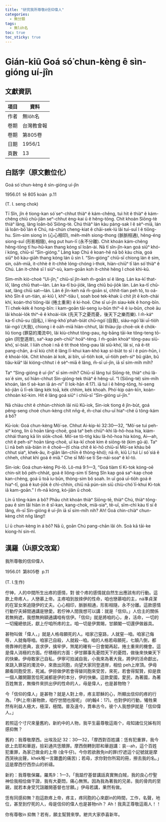 ```yaml
---
title: "研究我所尊敬ê信仰偉人"
categories:
  - 無分類
tags:
  - 無lo̍h名
toc: true
toc_sticky: true
---
```


# Gián-kiū Goá só͘ chun-kèng ê sìn-gióng uí-jîn

## 文獻資訊

| 項目 | 資料 |
|---|---|
| 作者 | 無lo̍h名 |
| 卷期 | 台灣教會報 |
| 卷期 | 第805卷 |
| 日期 | 1956/1 |
| 頁數 | 13 |

## 白話字（原文數位化）

Goá só͘ chun-kèng ê sìn-gióng uí-jîn

1956.01  tē 805 koàn  p.11

(T. I. seng chok)

Tī Sîn, jîn ê tiong-kan só͘ seⁿ-chhut thiàⁿ ê kám-chêng, tuì hit ê thiàⁿ ê kám-chêng chiū chū-jiân seⁿ-chhut èng-kai ū ê hêng-tōng. Chit khoán Siōng-tè thiàⁿ lâng, lâng loân-bō͘ Siōng-tè. Chú thiàⁿ lán kàu pàng-sak I ê sèⁿ-miā, lán iā loân-bō͘ lán ê Chú, ná-chún cheng-kiat ê chāi-sek-lú lâi tui-suî I ê tiōng-hu. Sim-sim siong ìn (心心相印), me̍h-me̍h siong-thong (脈脈相通), hêng-éng siong-suî (形影相隨), éng put hun-lī (永不分離). Chit khoán kám-chêng hêng-tōng tī hu-hū-kan thang kóng sī loân-ài. Nā tī sîn-jîn-kan goá siūⁿ khó-í kóng, chiū-sī “Sìn-gióng.” Lâng kap Chú ê koan-hē nā bô kàu chia, goá siūⁿ bô kàu-gia̍h thang kóng lán ū sìn I. “Sìn-gióng” chiū-sī chiong lán ê sim, sin, oa̍h-miā, it-chhè ê it-chhè lóng-chóng i-thok, hiàn-chiūⁿ tī lán só͘ thiàⁿ ê Chú. Lán it-chhè sī I siúⁿ-sù, kam-goān koh it-chhè hêng I choè khì-kū.

Sím-mi̍h kiò-choè “Uí-jîn,” chiū-sī jîn-keh m̄-goān sí ê lâng. Lán ka-kī that-lō͘, lâng chiū that—lán. Lán ka-tī bú-jio̍k, lâng chiū bú-jio̍k lán. Lán ka-tī chū-sat, lâng chiū sat—lán. Lán ê jîn-keh nā m̄-goān sí, chhit-tian peh tó, to oá-khò Sîn ê un-tián, ai-kiû I, khîⁿ-tiâu I, soah boé tek-khak ū chi̍t ji̍t ē koh-chài khí, koán-thó͘ tiông-lâi (捲土重來) ê ki-hoē. Che sī uí-jîn siau-ke̍k ê hong-bīn. Tī chek-ke̍k ê hong-bīn: i kam-goān tāi-seng iu-būn thiⁿ-ē ê iu-būn, choè āu lâi khoài-lo̍k thiⁿ-ē ê khoài-lo̍k (先天下之憂而憂，後天下之樂而樂). I m̄-káⁿ ka-tī chū-su (自私), i lēng-khó͘ phah-bia̍t chū-ngó͘ (自我), siáu-ngó͘ lâi uī-tio̍h tāi-ngó͘ (大我), chiong i ê oa̍h-miā hiàn-chhut, lâi thiàu-ji̍p choē-ok ê cho̍k-liû tiong (罪惡的濁流中), lâi kiù-chhut tông-pau, ǹg-bāng tāi-ke tông-teng tō-gān (同登道岸), saⁿ-kap peh-chiūⁿ hoāⁿ-téng. I m̄-goān khoàⁿ tông-pau siū-khó͘, sí-bia̍t. I lia̍h choè i nā ē tit thoè tông-pau lâi siū-khó͘, lâi sí, nā ē-tit pang-chān, á-sī kiù chi̍t ê lâng lī-khui kan-khó kap sí-bia̍t to sī i ê pún-hūn, i ê khoài-lo̍k. Chit khoán ài kok, ài bîn, uī-tio̍h kok, uī-tio̍h peh-sìⁿ bû giân, bû tiâu-kiāⁿ lâi kióng-chhut i ê sèⁿ-miā ê lâng, m̄-sī uí-jîn, iā sī sím-mi̍h mi̍h?

Taⁿ “Sìng-gióng ê uí-jîn” sī sím-mi̍h? Chiū-sī lâng tuì Siōng-tè, thiàⁿ chú Iâ-so͘ ê sim, só͘ hián-chhut Sìn-gióng-tek thiàⁿ ê hêng-uî. “I (Siōng-té) sím-mi̍h khoán, lán tī sè-kan iā án-ni” (I Iok-hān 4:17). iā tuì i ê hêng-tōng, hi-seng kó-jiân ū lī-ek lâng ke̍k toā, ke̍k chhim, ke̍k khoah. Phó͘-kip oán-kīn, koàn-chhoàn kó͘-kim. Hit ê lâng goá siūⁿ i chiū-sī “Sìn-gióng uí-jîn.”

Nā chiàu chit ê chhùn-chhioh lâi niû Kū-iok, Sin-iok tiong ê jîn-bu̍t, goá pêng-seng choè chun-kèng chit nn̄g-ê, m̄-chai chu-uī hiaⁿ-ché ū tông-kám á bô?

Kū-iok: Goá chun-kèng Mô͘-se. Chhut Ai-kip-kì 32:30—32, “Mô͘-se tuì peh-sìⁿ kóng, lín ū hoān tāng-choē, goá taⁿ beh chiūⁿ-khì Iâ-hô-hoa hia, kiám-chhái thang kā lín sio̍k-choē. Mô͘-se tò-tńg kàu Iâ-hô-hoa hia kóng, Ai—ah, chit ê peh-sìⁿ hoān tāng-choē, uī ka-kī choè kim ê siōng-tè (kim gû-á). Taⁿ Lì nā beh sià-bián in ê choē—(tī chia chit ê kì-hō chiū-sī Mò͘-se khàu bē chhut siaⁿ, khek-âu, it-giân lân-chīn ê thòng-khó͘); nā m̄, kiû Lí tuì Lí só͘ siá ê chheh, chhat khì goá ê miâ.” Che sī Mô͘-se tī Se-nái-soaⁿ ê kî-tó.

Sin-iok: Goá chun-kèng Pó-lô. Lô-má 9:1—3, “Goá tiàm tī Ki-tok kóng-oē chin-si̍t bô pe̍h-chha̍t, goá ê liông-sim tī Sèng Sîn kap goá saⁿ-kap choè kan-chèng, goá ū toā iu-būn, thòng-sim bô soah. In uī goá uī-tio̍h goá ê hiaⁿ-tī, goá ê kut-jio̍k ê chì-chhin, chiū nā pún-sin siū chiù-chó͘ lī-khui Ki-tok iā kam-goān.” I m̄-nā kóng, kó-jiân ū choè.

Lín ū tông-kám á bô? Phāu chit khoán thiàⁿ Siōng-tē, thiàⁿ Chú, thiàⁿ tông-pau ê sim lâi hiàn in ê sî-kan, kang-chok, miâ-siaⁿ, tē-uī, sīm-chì kàu tī sí ê lâng, m̄-sī Sìn-gióng ê uí-jîn iā sī sím-mi̍h nih? Ah! Goá chin-chiàⁿ chun-kèng chit nn̄g lâng!!

Lí ū chun-kèng in á bô? Nā ū, goān Chú pang-chān lâi o̍h. Soà kā tāi-ke kiong-hí sin-nî.

## 漢羅（Ùi原文改寫）

我所尊敬的信仰偉人

1956.01  第805卷  p.11

(T. I.生作)

佇神，人的中間所生出疼的感情，對 彼个疼的感情就自然生出應該有的行動。這款上帝疼人，人戀慕上帝。主疼咱到放拺伊的性命，咱也戀慕咱的主，ná準貞潔的在室女來追隨伊的丈夫。心心相印，脈脈相通，形影相隨，永不分離。這款感情行動佇夫婦間通講是戀愛。若佇神人間我想可以講：就是「信仰。」人佮主的關係若無夠遮，我想無夠額通講咱有信伊。「信仰」就是將咱的心，身，活命，一切的一切攏總依託，獻上佇咱所疼的主。咱一切是伊賞賜，甘願閣一切還伊做器具。

甚物叫做「偉人，」就是人格毋願死的人。咱家己窒路，人就窒--咱。咱家己侮辱，人就侮辱咱。咱家己自殺，人就殺--咱。咱的人格若毋願死，七顛八倒，都 倚靠神的恩典，哀求伊，擒牢伊，煞尾的確有一日會閣再起，捲土重來的機會。這是偉人消極的方面。佇積極的方面：伊甘願事先憂悶天下的憂悶，做後來快樂天下的快樂。伊毋敢家己自私，伊寧可拍滅自我，小我來為著大我，將伊的活命獻出，來跳入罪惡的濁流中，來救出同胞，向望大家同登道岸，相佮 peh上岸頂。伊毋願看同胞受苦，死滅。伊掠做伊若會得替同胞來受苦，來死，若會得幫贊，抑是救一個人離開艱苦佮死滅都是伊的本分，伊的快樂。這款愛國，愛民，為著國，為著百姓無言，無條件來拱出伊的性命的人，毋是偉人，也是甚物物？

今「信仰的偉人」是甚物？就是人對上帝，疼主耶穌的心，所顯出信仰的疼的行為。「伊(上帝)甚物款，咱佇世間也按呢」 (I約翰4：17)。也對伊的行動，犧牲果然有利益人極大，極深，極闊。普及遠今，貫串古今。彼个人我想伊就是「信仰偉人。」

若照這个寸尺來量舊約，新約中的人物，我平生最尊敬這兩个，毋知諸位兄姊有同感抑無？

舊約：我尊敬摩西。出埃及記 32：30—32，「摩西對百姓講：恁有犯重罪，我今欲上去耶和華遐，撿彩通共恁贖罪。摩西倒轉到耶和華遐講：哀--ah，這个百姓犯重罪，為家己做金的上帝 (金牛仔)。今你若欲赦免in的罪(佇遮這个記號就是摩西哭袂出聲，khek喉一言難盡的痛苦)；若毋，求你對你所寫的冊，擦去我的名。」這是摩西佇西奈山的祈禱。

新約：我尊敬保羅。羅馬9：1—3，「我踮佇基督講話真實無白賊，我的良心佇聖神佮我相佮做干證，我有大憂悶，痛心無煞。因為我為著我的兄弟，我的骨肉的至親，就若本身受咒詛離開基督也甘願。」伊毋若講，果然有做。

恁有同感抑無？抱這款疼上帝，疼主，疼同胞的心來獻in的時間，工作，名聲，地位，甚至到佇死的人，毋是信仰的偉人也是甚物nih？ Ah！我真正尊敬這兩人！！

你有尊敬in 抑無？若有，願主幫贊來學。紲共大家恭喜新年。
